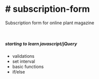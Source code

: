 <h1># subscription-form</h1>
<p>Subscription form for online plant magazine</p> 
<br>
<h5>starting to learn javascript/jQuery</h5>
<ul>
  <li>validations</li>
  <li>set interval</li>
  <li>basic functions</li>
  <li>if/else</li>
</ul>
